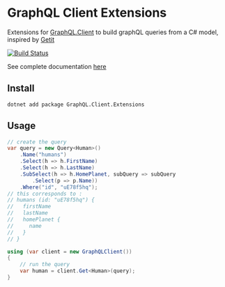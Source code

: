 # GraphQL Client Extensions

Extensions for [GraphQL.Client](https://github.com/graphql-dotnet/graphql-client) to build graphQL queries from a C# model, inspired by [Getit](https://github.com/Revmaker/Getit)

[![Build Status](https://charlesdevandiere.visualstudio.com/charlesdevandiere/_apis/build/status/charlesdevandiere.graphql-client-extensions?branchName=master)](https://charlesdevandiere.visualstudio.com/charlesdevandiere/_build/latest?definitionId=1&branchName=master)

See complete documentation [here](https://charlesdevandiere.github.io/graphql-client-extensions/)

## Install

```batch
dotnet add package GraphQL.Client.Extensions
```

## Usage

```csharp
// create the query
var query = new Query<Human>()
    .Name("humans")
    .Select(h => h.FirstName)
    .Select(h => h.LastName)
    .SubSelect(h => h.HomePlanet, subQuery => subQuery
        .Select(p => p.Name))
    .Where("id", "uE78f5hq");
// this corresponds to :
// humans (id: "uE78f5hq") {
//   firstName
//   lastName
//   homePlanet {
//     name
//   }
// }

using (var client = new GraphQLClient())
{
    // run the query
    var human = client.Get<Human>(query);
}
```
